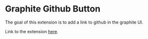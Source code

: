 # Graphite Github Button

The goal of this extension is to add a link to github in the graphite UI.

Link to the extension [here](https://chromewebstore.google.com/detail/github-button-for-graphit/kfeljefjihmhdfhclfippknhgckkpihj).